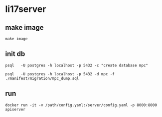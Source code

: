 # li17server

## make image

```
make image
```

## init db

```
psql   -U postgres -h localhost -p 5432 -c "create database mpc"
```

```
psql   -U postgres -h localhost -p 5432 -d mpc -f ./manifest/migration/mpc_dump.sql
```

## run

```
docker run -it -v /path/config.yaml:/server/config.yaml -p 8000:8000 apiserver
```
